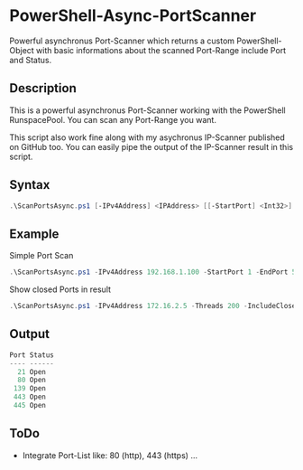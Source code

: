 # PowerShell-Async-PortScanner

Powerful asynchronus Port-Scanner which returns a custom PowerShell-Object with basic informations about the scanned Port-Range include Port and Status.

## Description

This is a powerful asynchronus Port-Scanner working with the PowerShell RunspacePool. You can scan any Port-Range you want. 
    
This script also work fine along with my asychronus IP-Scanner published on GitHub too. You can easily pipe the output of the IP-Scanner result in this script.

## Syntax

```powershell
.\ScanPortsAsync.ps1 [-IPv4Address] <IPAddress> [[-StartPort] <Int32>] [[-EndPort] <Int32>] [[-Threads] <Int32>] [[-IncludeClosed]] [<CommonParameters>]
```

## Example

Simple Port Scan
```powershell
.\ScanPortsAsync.ps1 -IPv4Address 192.168.1.100 -StartPort 1 -EndPort 5000
``` 

Show closed Ports in result
```powershell
.\ScanPortsAsync.ps1 -IPv4Address 172.16.2.5 -Threads 200 -IncludeClosed
``` 


## Output 

```powershell
Port Status
---- ------
  21 Open  
  80 Open  
 139 Open  
 443 Open
 445 Open  
```
  
  ## ToDo
  - Integrate Port-List
    like: 80 (http), 443 (https) ...

